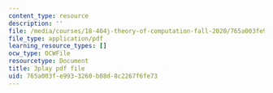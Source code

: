 ```yaml
---
content_type: resource
description: ''
file: /media/courses/18-404j-theory-of-computation-fall-2020/765a003fe9933260b08d8c2267f6fe73_aVv9WXwW95w.pdf
file_type: application/pdf
learning_resource_types: []
ocw_type: OCWFile
resourcetype: Document
title: 3play pdf file
uid: 765a003f-e993-3260-b08d-8c2267f6fe73
---
```

